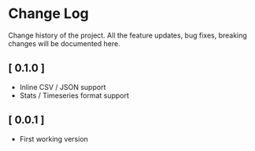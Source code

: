 # Change Log

Change history of the project. All the feature updates, bug fixes, breaking changes will be documented here.

## [ 0.1.0 ]

- Inline CSV / JSON support
- Stats / Timeseries format support

## [ 0.0.1 ]

- First working version
